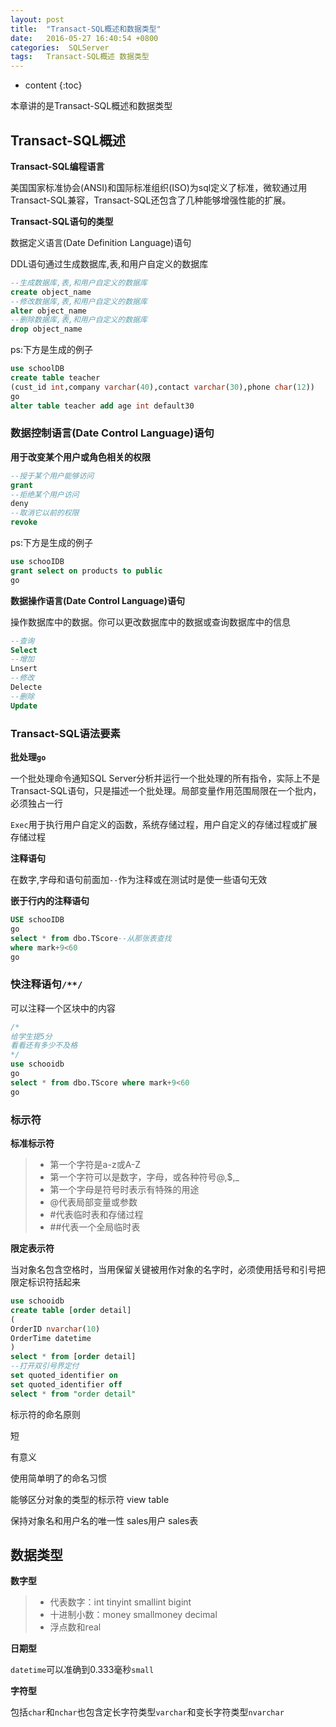 ```yaml
---
layout: post
title:  "Transact-SQL概述和数据类型"
date:   2016-05-27 16:40:54 +0800
categories:  SQLServer	
tags: 	Transact-SQL概述 数据类型
---
```


* content
{:toc}

本章讲的是Transact-SQL概述和数据类型





## Transact-SQL概述

**Transact-SQL编程语言**

美国国家标准协会(ANSI)和国际标准组织(ISO)为sql定义了标准，微软通过用Transact-SQL兼容，Transact-SQL还包含了几种能够增强性能的扩展。

**Transact-SQL语句的类型**

数据定义语言(Date Definition Language)语句

DDL语句通过生成数据库,表,和用户自定义的数据库

```sql
--生成数据库,表,和用户自定义的数据库
create object_name
--修改数据库,表,和用户自定义的数据库
alter object_name
--删除数据库,表,和用户自定义的数据库
drop object_name
```

ps:下方是生成的例子

```sql
use schoolDB
create table teacher
(cust_id int,company varchar(40),contact varchar(30),phone char(12))
go
alter table teacher add age int default30
```

###  数据控制语言(Date Control Language)语句

**用于改变某个用户或角色相关的权限**

```sql
--授于某个用户能够访问
grant
--拒绝某个用户访问
deny
--取消它以前的权限
revoke
```

ps:下方是生成的例子

```sql
use schooIDB
grant select on products to public
go
```

**数据操作语言(Date Control Language)语句**

操作数据库中的数据。你可以更改数据库中的数据或查询数据库中的信息

```sql
--查询
Select
--增加
Lnsert
--修改
Delecte
--删除
Update
```

### Transact-SQL语法要素

**批处理`go`**

一个批处理命令通知SQL Server分析并运行一个批处理的所有指令，实际上不是Transact-SQL语句，只是描述一个批处理。局部变量作用范围局限在一个批内，必须独占一行

`Exec`用于执行用户自定义的函数，系统存储过程，用户自定义的存储过程或扩展存储过程

**注释语句**

在数字,字母和语句前面加`--`作为注释或在测试时是使一些语句无效

**嵌于行内的注释语句**

```sql
USE schooIDB
go
select * from dbo.TScore--从那张表查找
where mark+9<60
go
```

### 快注释语句`/**/`

可以注释一个区块中的内容

```sql
/*
给学生提5分
看看还有多少不及格
*/
use schooidb
go
select * from dbo.TScore where mark+9<60
go
```

### 标示符

**标准标示符**

>* 第一个字符是a-z或A-Z	
>* 第一个字符可以是数字，字母，或各种符号@,$,_
>* 第一个字母是符号时表示有特殊的用途
>* @代表局部变量或参数
>* #代表临时表和存储过程
>* ##代表一个全局临时表

**限定表示符**

当对象名包含空格时，当用保留关键被用作对象的名字时，必须使用括号和引号把限定标识符括起来

```sql
use schooidb
create table [order detail]
(
OrderID nvarchar(10)
OrderTime datetime
)
select * from [order detail]
--打开双引号界定付
set quoted_identifier on
set quoted_identifier off
select * from "order detail"
```

标示符的命名原则

短

有意义

使用简单明了的命名习惯

能够区分对象的类型的标示符 view table

保持对象名和用户名的唯一性 sales用户 sales表



## 数据类型

**数字型**

>* 代表数字：int tinyint smallint bigint 
>* 十进制小数：money smallmoney decimal
>* 浮点数和real

**日期型**

`datetime`可以准确到0.333毫秒`small`

**字符型**

包括`char`和`nchar`也包含定长字符类型`varchar`和变长字符类型`nvarchar`











































































































































































































